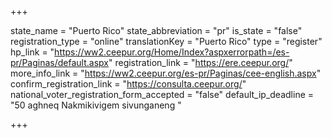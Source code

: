 +++

state_name = "Puerto Rico"
state_abbreviation = "pr"
is_state = "false"
registration_type = "online"
translationKey = "Puerto Rico"
type = "register"
hp_link = "https://ww2.ceepur.org/Home/Index?aspxerrorpath=/es-pr/Paginas/default.aspx"
registration_link = "https://ere.ceepur.org/"
more_info_link = "https://ww2.ceepur.org/es-pr/Paginas/cee-english.aspx"
confirm_registration_link = "https://consulta.ceepur.org/"
national_voter_registration_form_accepted = "false"
default_ip_deadline = "50 aghneq Nakmikivigem sivunganeng "

+++